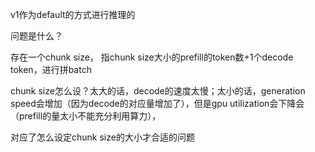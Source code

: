 v1作为default的方式进行推理的

问题是什么？

存在一个chunk size， 指chunk size大小的prefill的token数+1个decode token，进行拼batch

chunk size怎么设？太大的话，decode的速度太慢；太小的话，generation speed会增加（因为decode的对应量增加了），但是gpu utilization会下降会（prefill的量太小不能充分利用算力），

对应了怎么设定chunk size的大小才合适的问题

